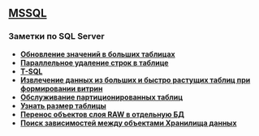 ## [MSSQL](../MSSQL.md) 
### Заметки по SQL Server  
- **[Обновление значений в больших таблицах](./Update_Big_Table/Update_Big_Table.md)**  
- **[Параллельное удаление строк в таблице](./Delete_parallel/Delete_parallel.md)**  
- **[T-SQL](./TSQL/TSQL_note.md)**  
- **[Извлечение данных из больших и быстро растущих таблиц при формировании витрин](./Select_from_big_table/Select_from_big_table.md)**  
- **[Обслуживание партиционированных таблиц](./support_partition_table/support_partition_table.md)**  
- **[Узнать размер таблицы](./size_object/size_object.md)** 
- **[Перенос объектов слоя RAW в отдельную БД](./transfer_objects_of_RAW_layer_in_separate_DB/transfer_objects_of_RAW_layer_in_separate_DB.md)**   
- **[Поиск зависимостей между объектами Хранилища данных](./search_references/search_references.md)**  

